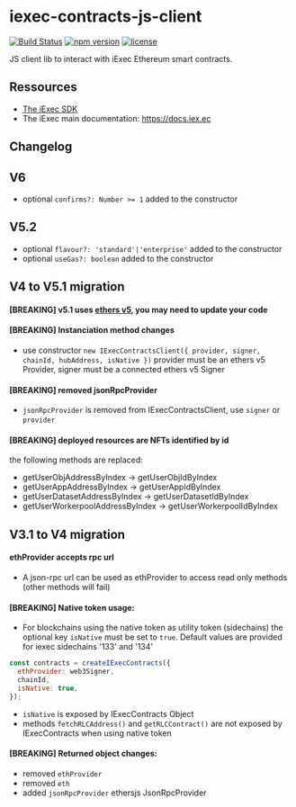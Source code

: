 # iexec-contracts-js-client

[![Build Status](https://drone.iex.ec//api/badges/iExecBlockchainComputing/iexec-contracts-js-client/status.svg)](https://drone.iex.ec/iExecBlockchainComputing/iexec-contracts-js-client) [![npm version](https://badge.fury.io/js/iexec-contracts-js-client.svg)](https://www.npmjs.com/package/iexec-contracts-js-client) [![license](https://img.shields.io/github/license/iExecBlockchainComputing/iexec-contracts-js-client.svg)](LICENSE)

JS client lib to interact with iExec Ethereum smart contracts.

## Ressources

- [The iExec SDK](https://github.com/iExecBlockchainComputing/iexec-sdk)
- The iExec main documentation: https://docs.iex.ec

## Changelog

## V6

- optional `confirms?: Number >= 1` added to the constructor

## V5.2

- optional `flavour?: 'standard'|'enterprise'` added to the constructor
- optional `useGas?: boolean` added to the constructor

## V4 to V5.1 migration

#### **[BREAKING]** v5.1 uses [ethers v5](https://github.com/ethers-io/ethers.js/), you may need to update your code

#### **[BREAKING]** Instanciation method changes

- use constructor `new IExecContractsClient({ provider, signer, chainId, hubAddress, isNative })` provider must be an ethers v5 Provider, signer must be a connected ethers v5 Signer

#### **[BREAKING]** removed jsonRpcProvider

- `jsonRpcProvider` is removed from IExecContractsClient, use `signer` or `provider`

#### **[BREAKING]** deployed resources are NFTs identified by id

the following methods are replaced:

- getUserObjAddressByIndex -> getUserObjIdByIndex
- getUserAppAddressByIndex -> getUserAppIdByIndex
- getUserDatasetAddressByIndex -> getUserDatasetIdByIndex
- getUserWorkerpoolAddressByIndex -> getUserWorkerpoolIdByIndex

## V3.1 to V4 migration

#### ethProvider accepts rpc url

- A json-rpc url can be used as ethProvider to access read only methods (other methods will fail)

#### **[BREAKING]** Native token usage:

- For blockchains using the native token as utility token (sidechains) the optional key `isNative` must be set to `true`. Default values are provided for iexec sidechains '133' and '134'

```js
const contracts = createIExecContracts({
  ethProvider: web3Signer,
  chainId,
  isNative: true,
});
```

- `isNative` is exposed by IExecContracts Object
- methods `fetchRLCAddress()` and `getRLCContract()` are not exposed by IExecContracts when using native token

#### **[BREAKING]** Returned object changes:

- removed `ethProvider`
- removed `eth`
- added `jsonRpcProvider` ethersjs JsonRpcProvider
